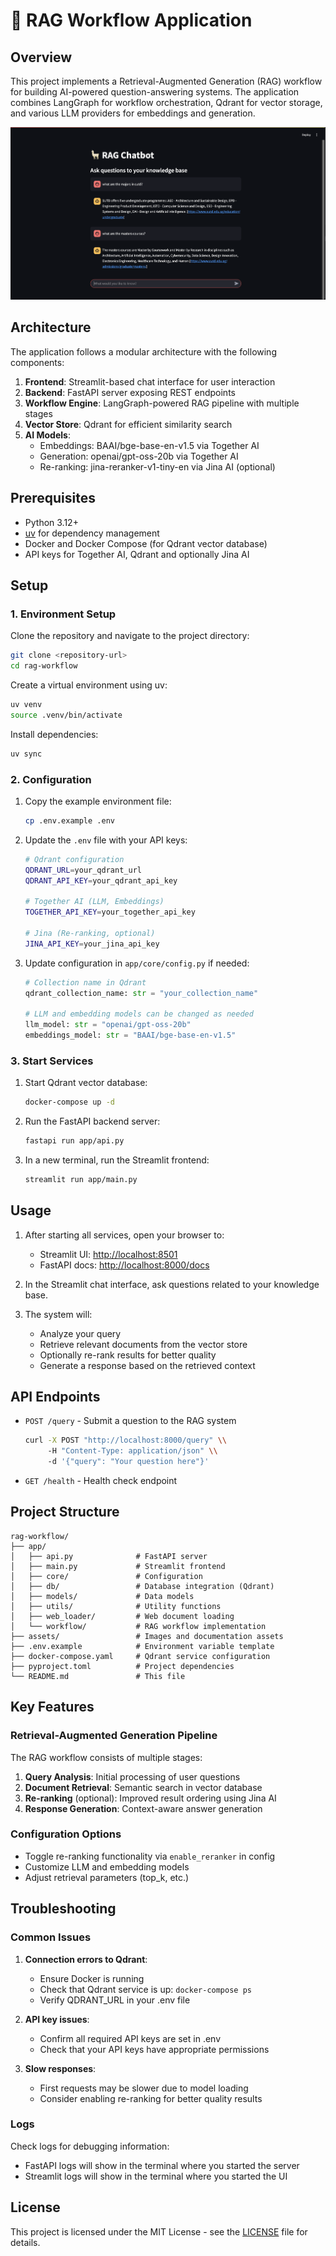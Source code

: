 # 🦙 RAG Workflow Application

## Overview

This project implements a Retrieval-Augmented Generation (RAG) workflow for building AI-powered question-answering systems. The application combines LangGraph for workflow orchestration, Qdrant for vector storage, and various LLM providers for embeddings and generation.

![RAG Workflow](assets/rag-workflow.png)

## Architecture

The application follows a modular architecture with the following components:

1. **Frontend**: Streamlit-based chat interface for user interaction
2. **Backend**: FastAPI server exposing REST endpoints
3. **Workflow Engine**: LangGraph-powered RAG pipeline with multiple stages
4. **Vector Store**: Qdrant for efficient similarity search
5. **AI Models**:
   - Embeddings: BAAI/bge-base-en-v1.5 via Together AI
   - Generation: openai/gpt-oss-20b via Together AI
   - Re-ranking: jina-reranker-v1-tiny-en via Jina AI (optional)

## Prerequisites

- Python 3.12+
- [uv](https://github.com/astral-sh/uv) for dependency management
- Docker and Docker Compose (for Qdrant vector database)
- API keys for Together AI, Qdrant and optionally Jina AI

## Setup

### 1. Environment Setup

Clone the repository and navigate to the project directory:

```bash
git clone <repository-url>
cd rag-workflow
```

Create a virtual environment using uv:

```bash
uv venv
source .venv/bin/activate
```

Install dependencies:

```bash
uv sync
```

### 2. Configuration

1. Copy the example environment file:

   ```bash
   cp .env.example .env
   ```

2. Update the `.env` file with your API keys:

   ```bash
   # Qdrant configuration
   QDRANT_URL=your_qdrant_url
   QDRANT_API_KEY=your_qdrant_api_key

   # Together AI (LLM, Embeddings)
   TOGETHER_API_KEY=your_together_api_key

   # Jina (Re-ranking, optional)
   JINA_API_KEY=your_jina_api_key
   ```

3. Update configuration in `app/core/config.py` if needed:

   ```python
   # Collection name in Qdrant
   qdrant_collection_name: str = "your_collection_name"
   
   # LLM and embedding models can be changed as needed
   llm_model: str = "openai/gpt-oss-20b"
   embeddings_model: str = "BAAI/bge-base-en-v1.5"
   ```

### 3. Start Services

1. Start Qdrant vector database:

   ```bash
   docker-compose up -d
   ```

2. Run the FastAPI backend server:

   ```bash
   fastapi run app/api.py
   ```

3. In a new terminal, run the Streamlit frontend:

   ```bash
   streamlit run app/main.py
   ```

## Usage

1. After starting all services, open your browser to:
   - Streamlit UI: <http://localhost:8501>
   - FastAPI docs: <http://localhost:8000/docs>

2. In the Streamlit chat interface, ask questions related to your knowledge base.

3. The system will:
   - Analyze your query
   - Retrieve relevant documents from the vector store
   - Optionally re-rank results for better quality
   - Generate a response based on the retrieved context

## API Endpoints

- `POST /query` - Submit a question to the RAG system

  ```bash
  curl -X POST "http://localhost:8000/query" \\
       -H "Content-Type: application/json" \\
       -d '{"query": "Your question here"}'
  ```

- `GET /health` - Health check endpoint

## Project Structure

```
rag-workflow/
├── app/
│   ├── api.py              # FastAPI server
│   ├── main.py             # Streamlit frontend
│   ├── core/               # Configuration
│   ├── db/                 # Database integration (Qdrant)
│   ├── models/             # Data models
│   ├── utils/              # Utility functions
│   ├── web_loader/         # Web document loading
│   └── workflow/           # RAG workflow implementation
├── assets/                 # Images and documentation assets
├── .env.example            # Environment variable template
├── docker-compose.yaml     # Qdrant service configuration
├── pyproject.toml          # Project dependencies
└── README.md               # This file
```

## Key Features

### Retrieval-Augmented Generation Pipeline

The RAG workflow consists of multiple stages:

1. **Query Analysis**: Initial processing of user questions
2. **Document Retrieval**: Semantic search in vector database
3. **Re-ranking** (optional): Improved result ordering using Jina AI
4. **Response Generation**: Context-aware answer generation

### Configuration Options

- Toggle re-ranking functionality via `enable_reranker` in config
- Customize LLM and embedding models
- Adjust retrieval parameters (top_k, etc.)

## Troubleshooting

### Common Issues

1. **Connection errors to Qdrant**:
   - Ensure Docker is running
   - Check that Qdrant service is up: `docker-compose ps`
   - Verify QDRANT_URL in your .env file

2. **API key issues**:
   - Confirm all required API keys are set in .env
   - Check that your API keys have appropriate permissions

3. **Slow responses**:
   - First requests may be slower due to model loading
   - Consider enabling re-ranking for better quality results

### Logs

Check logs for debugging information:

- FastAPI logs will show in the terminal where you started the server
- Streamlit logs will show in the terminal where you started the UI

## License

This project is licensed under the MIT License - see the [LICENSE](LICENSE) file for details.
